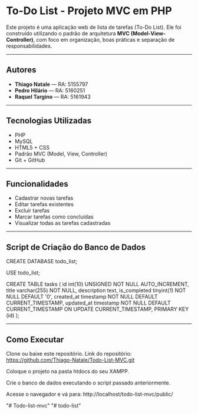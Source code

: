 # To-Do List - Projeto MVC em PHP

Este projeto é uma aplicação web de lista de tarefas (To-Do List). Ele foi construído utilizando o padrão de arquitetura **MVC (Model-View-Controller)**, com foco em organização, boas práticas e separação de responsabilidades.

---

## Autores

- **Thiago Natale** — RA: 5155797  
- **Pedro Hilário** — RA: 5160251
- **Raquel Targino** — RA: 5161943

---

## Tecnologias Utilizadas

- PHP
- MySQL
- HTML5 + CSS
- Padrão MVC (Model, View, Controller)
- Git + GitHub

---

## Funcionalidades

- Cadastrar novas tarefas
- Editar tarefas existentes
- Excluir tarefas
- Marcar tarefas como concluídas
- Visualizar todas as tarefas cadastradas

---

## Script de Criação do Banco de Dados

CREATE DATABASE todo_list;

USE todo_list;

CREATE TABLE tasks (
  id int(10) UNSIGNED NOT NULL AUTO_INCREMENT,
  title varchar(255) NOT NULL,
  description text,
  is_completed tinyint(1) NOT NULL DEFAULT '0',
  created_at timestamp NOT NULL DEFAULT CURRENT_TIMESTAMP,
  updated_at timestamp NOT NULL DEFAULT CURRENT_TIMESTAMP ON UPDATE CURRENT_TIMESTAMP,
  PRIMARY KEY (id)
);

---

## Como Executar

Clone ou baixe este repositório.
Link do repositório: https://github.com/Thiago-Natale/Todo-List-MVC.git

Coloque o projeto na pasta htdocs do seu XAMPP.

Crie o banco de dados executando o script passado anteriormente.

Acesse o navegador e vá para:
http://localhost/todo-list-mvc/public/



"# Todo-list-mvc" 
"# todo-list" 
